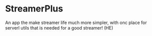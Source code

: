 # StreamerPlus
 An app the make streamer life much more simpler, with onc place for serverl utils that is needed for a good streamer! (HE)
